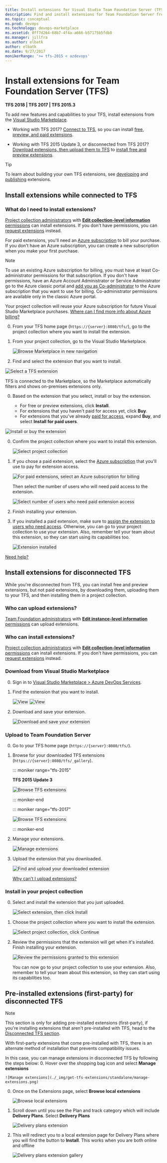 ```yaml
---
title: Install extensions for Visual Studio Team Foundation Server (TFS)
description: Find and install extensions for Team Foundation Server from the Visual Studio Marketplace
ms.topic: conceptual
ms.prod: devops
ms.technology: devops-marketplace
ms.assetid: 0ff7d264-68b7-4f4a-a666-b57175b5fdb8 
ms.manager: jillfra
ms.author: elbatk
author: elbatk
ms.date: 9/27/2017
monikerRange: '>= tfs-2015 < azdevops'
---
```


 

# Install extensions for Team Foundation Server (TFS)

**TFS 2018 | TFS 2017 | TFS 2015.3**

To add new features and capabilities to your TFS, 
install extensions from the 
[Visual Studio Marketplace](https://marketplace.visualstudio.com/azuredevops). 

*	Working with TFS 2017? [Connect to TFS](#connected-tfs), 
so you can install [free, preview, and paid extensions](#difference).

*	Working with TFS 2015 Update 3, or disconnected from TFS 2017? 
[Download extensions, then upload them to TFS](#disconnected-tfs) to 
[install free and preview extensions](#difference). 

> [!TIP]
> To learn about building your own TFS extensions, 
> see [developing](http://aka.ms/vsoextensions) 
> and [publishing](http://aka.ms/vsmarketplace-publish) extensions.

<a name="connected-tfs"></a>

## Install extensions while connected to TFS

### What do I need to install extensions?

[Project collection administrators](../organizations/security/set-project-collection-level-permissions.md) 
with [**Edit collection-level information** permissions](../organizations/security/permissions.md#collection) 
can install extensions. If you don't have permissions, you can [request extensions](#request) instead.

For paid extensions, you'll need an 
[Azure subscription](https://azure.microsoft.com/pricing/purchase-options/) 
to bill your purchase. If you don't have an Azure subscription, 
you can create a new subscription when you make your first purchase. 

> [!NOTE]
> To use an existing Azure subscription for billing,
> you must have at least Co-administrator permissions for that subscription. 
> If you don't have permissions, have an Azure Account Administrator 
> or Service Administrator go to the Azure classic portal and 
> [add you as Co-administrator](/azure/billing-add-change-azure-subscription-administrator) 
> to the Azure subscription that you want to use for billing. 
> Co-administrator permissions are available only in the classic Azure portal.

Your project collection will reuse your Azure subscription 
for future Visual Studio Marketplace purchases. 
[Where can I find more info about Azure billing?](#billing)

0.  From your TFS home page (```https://{server}:8080/tfs/```), 
go to the project collection where you want to install the extension.

0.  From your project collection, 
go to the Visual Studio Marketplace.

	<img alt="Browse Marketplace in new navigation" src="_shared/_img/browse-marketplace2-new.png" style="border: 1px solid #CCCCCC" />

0.	Find and select the extension that you want to install.

   <img alt="Select a TFS extension" src="_img/get-tfs-extensions/connected/marketplace-select-extension.png" style="border: 1px solid #CCCCCC" />

   TFS is connected to the Marketplace, so the Marketplace automatically filters and shows on-premises extensions only.

0.	Based on the extension that you select, install or buy the extension.

	*	For free or preview extensions, click **Install**.
	*	For extensions that you haven't paid for access yet, click **Buy**.
	*	For extensions that you've already [paid for access](#paid-access), 
	expand **Buy**, and select **Install for paid users**.

   <img alt="Install or buy the extension" src="./_img/get-tfs-extensions/connected/buy-test-manager-extension.png" style="border: 1px solid #CCCCCC" />

0.	Confirm the project collection where you want to install this extension.

	<img alt="Select project collection" src="./_img/get-tfs-extensions/connected/select-team-project-collection.png" style="border: 1px solid #CCCCCC" />

0.	If you chose a paid extension, 
select the [Azure subscription](https://azure.microsoft.com/pricing/purchase-options/) 
that you'll use to pay for extension access.

	<img alt="For paid extensions, select an Azure subscription for billing" src="./_img/get-tfs-extensions/connected/select-azure-subscription.png" style="border: 1px solid #CCCCCC" />

	Then select the number of users who will need paid access to the extension.

	<img alt="Select number of users who need paid extension access" src="./_img/get-tfs-extensions/connected/select-extension-users.png" style="border: 1px solid #CCCCCC" />

0.	Finish installing your extension. 

0.	If you installed a paid extension, 
make sure to [assign the extension to users who need access](#assign-extension). 
Otherwise, you can go to your project collection to use your extension. 
Also, remember tell your team about this extension, 
so they can start using its capabilities too. 

	<img alt="Extension installed" src="./_img/get-tfs-extensions/connected/assign-extension-to-users.png" style="border: 1px solid #CCCCCC" />

   [Need help?](#get-support)

<a name="disconnected-tfs"></a>
## Install extensions for disconnected TFS

While you're disconnected from TFS, you can install free and preview extensions, 
but not paid extensions, by downloading them, uploading them to your TFS, 
and then installing them in a project collection.

### Who can upload extensions?

[Team Foundation administrators](/tfs/server/admin/add-administrator-tfs#server) 
with [**Edit instance-level information** permissions](../organizations/security/permissions.md#server) 
can upload extensions.

### Who can install extensions?

[Project collection administrators](../organizations/security/set-project-collection-level-permissions.md) 
with [**Edit collection-level information** permissions](../organizations/security/permissions.md#collection) 
can install extensions. If you don't have permissions, you can [request extensions](#request) instead.

### Download from Visual Studio Marketplace

0.  Sign in to [Visual Studio Marketplace > Azure DevOps Services](https://marketplace.visualstudio.com/azuredevops).

0.	Find the extension that you want to install.

	<img alt="View" src="_img/get-tfs-extensions/standalone/marketplace-find-extension.png" style="border: 1px solid #CCCCCC" />	

	<img alt="View" src="_img/get-tfs-extensions/standalone/marketplace-find-extension2.png" style="border: 1px solid #CCCCCC" />	

0.	Download and save your extension.

	<img alt="Download and save your extension" src="./_img/get-tfs-extensions/standalone/download-extension.png" style="border: 1px solid #CCCCCC" />



### Upload to Team Foundation Server

0.	Go to your TFS home page (```https://{server}:8080/tfs/```). 

0.	Browse for your downloaded TFS extensions (```https://{server}:8080/tfs/_gallery```).

	::: moniker range="tfs-2015"

	**TFS 2015 Update 3**

	<img alt="Browse TFS extensions" src="./_img/get-tfs-extensions/standalone/browse-for-extensions.png" style="border: 1px solid #CCCCCC" />

	::: moniker-end

	::: moniker range="tfs-2017"

	<img alt="Browse TFS extensions" src="./_img/get-tfs-extensions/standalone/browse-tfs-extensions-new.png" style="border: 1px solid #CCCCCC" />

	::: moniker-end

0.	Manage your extensions.

	<img alt="Manage extensions" src="./_img/get-tfs-extensions/standalone/manage-extensions.png" style="border: 1px solid #CCCCCC" />

0. Upload the extension that you downloaded.

	<img alt="Find and upload your downloaded extension" src="./_img/get-tfs-extensions/standalone/upload-extension.png" style="border: 1px solid #CCCCCC" />

	[Why can't I upload extensions?](#no-upload)

### Install in your project collection

0. Select and install the extension that you just uploaded. 

	<img alt="Select extension, then click Install" src="./_img/get-tfs-extensions/standalone/install-extension.png" style="border: 1px solid #CCCCCC" />

0. Choose the project collection where you want to install the extension.

	<img alt="Select project collection, click Continue" src="./_img/get-tfs-extensions/standalone/choose-collection.png" style="border: 1px solid #CCCCCC" />

0. Review the permissions that the extension will get when it's installed. Finish installing your extension.

	<img alt="Review the permissions granted to this extension" src="./_img/get-tfs-extensions/standalone/confirm.png" style="border: 1px solid #CCCCCC" />

   You can now go to your project collection to use your extension. Also, remember to tell your team about this extension, so they can start using its capabilities too. 

## Pre-installed extensions (first-party) for disconnected TFS

>[!NOTE] 
> This section is only for adding pre-installed extensions (first-party), if you're installing extensions that
> aren't pre-installed with TFS, head to the [Disconnected TFS section](#install-extensions-for-disconnected-tfs).

With first-party extensions that come pre-installed with TFS, there is an alternate method of installation that prevents compatibility issues.

In this case, you can manage extensions in disconnected TFS by following the steps below:
0. Hover over the shopping bag icon and select **Manage extensions**

	![Manage extensions](./_img/get-tfs-extensions/standalone/manage-extensions.png)
0. Once on the Extensions page, select **Browse local extensions**

	![Browse local extensions](./_img/get-tfs-extensions/standalone/browse-local-extensions.png)
0.	Scroll down until you see the Plan and track category which will include **Delivery Plans**. Select **Delivery Plans**

	![Delivery plans extension](./_img/get-tfs-extensions/standalone/delivery-plans.png)
0. This will redirect you to a local extension page for Delivery Plans where you will find the button to **Install**. This works when you are both online and offline

	![Delivery plans extension gallery](./_img/get-tfs-extensions/standalone/delivery-plans-gallery.png)
